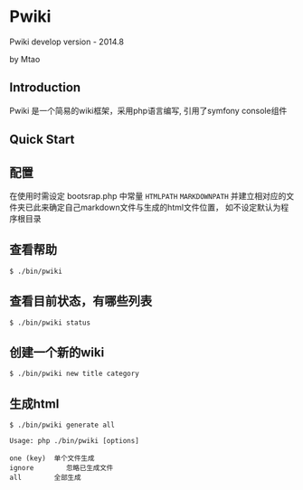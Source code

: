 Pwiki
============

Pwiki develop version - 2014.8

by Mtao 

Introduction
-------------------

Pwiki 是一个简易的wiki框架，采用php语言编写, 引用了symfony console组件

Quick Start
-------------------


配置
-----------
在使用时需设定 bootsrap.php 中常量 `HTMLPATH` `MARKDOWNPATH` 
并建立相对应的文件夹已此来确定自己markdown文件与生成的html文件位置，
如不设定默认为程序根目录

查看帮助
-----------

    $ ./bin/pwiki

查看目前状态，有哪些列表
-----------


    $ ./bin/pwiki status 


创建一个新的wiki
-----------


    $ ./bin/pwiki new title category


生成html
-----------


    $ ./bin/pwiki generate all

    Usage: php ./bin/pwiki [options]

    one (key)  单个文件生成
    ignore        忽略已生成文件
    all        全部生成

